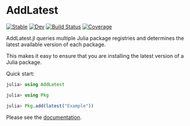 # AddLatest

[![Stable](https://img.shields.io/badge/docs-stable-blue.svg)](https://bcbi.github.io/AddLatest.jl/stable)
[![Dev](https://img.shields.io/badge/docs-dev-blue.svg)](https://bcbi.github.io/AddLatest.jl/dev)
[![Build Status](https://github.com/bcbi/AddLatest.jl/workflows/CI/badge.svg)](https://github.com/bcbi/AddLatest.jl/actions)
[![Coverage](https://codecov.io/gh/bcbi/AddLatest.jl/branch/master/graph/badge.svg)](https://codecov.io/gh/bcbi/AddLatest.jl)

AddLatest.jl
queries multiple Julia package registries and determines the latest available
version of each package.

This makes it easy to ensure that you are installing the latest
version of a Julia package.

Quick start:
```julia
julia> using AddLatest

julia> using Pkg

julia> Pkg.add(latest("Example"))
```

Please see the [documentation](https://bcbi.github.io/AddLatest.jl/stable/).
